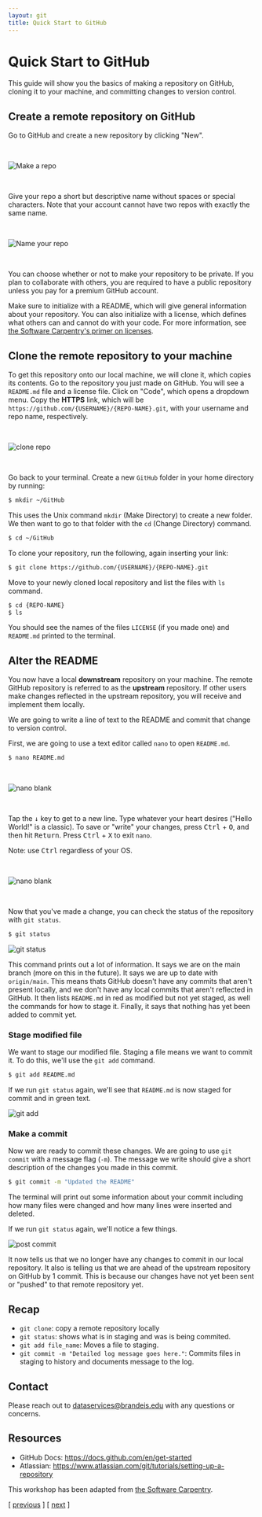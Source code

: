 ```yaml
---
layout: git
title: Quick Start to GitHub
---
```


# Quick Start to GitHub

This guide will show you the basics of making a repository on GitHub, cloning it to your machine, and committing changes to version control.

## Create a remote repository on GitHub

Go to GitHub and create a new repository by clicking "New". 

<br>

![Make a repo](/assets/images/git/quick-start/github_newrepo.png)

<br>

Give your repo a short but descriptive name without spaces or special characters. Note that your account cannot have two repos with exactly the same name. 

<br>

![Name your repo](/assets/images/git/quick-start/github_reponame.png)

<br>

You can choose whether or not to make your repository to be private. If you plan to collaborate with others, you are required to have a public repository unless you pay for a premium GitHub account.

Make sure to initialize with a README, which will give general information about your repository. You can also initialize with a license, which defines what others can and cannot do with your code. For more information, see [the Software Carpentry's primer on licenses](https://swcarpentry.github.io/git-novice/11-licensing/index.html).

## Clone the remote repository to your machine

To get this repository onto our local machine, we will clone it, which copies its contents. Go to the repository you just made on GitHub. You will see a `README.md` file and a license file. Click on "Code", which opens a dropdown menu. Copy the **HTTPS** link, which will be `https://github.com/{USERNAME}/{REPO-NAME}.git`, with your username and repo name, respectively.

<br>

![clone repo](/assets/images/git/quick-start/github_clone.png)

<br>

Go back to your terminal. Create a new `GitHub` folder in your home directory by running:

```bash
$ mkdir ~/GitHub
```

This uses the Unix command `mkdir` (Make Directory) to create a new folder. We then want to go to that folder with the `cd` (Change Directory) command.

```bash
$ cd ~/GitHub
```

To clone your repository, run the following, again inserting your link:

```bash
$ git clone https://github.com/{USERNAME}/{REPO-NAME}.git
```

Move to your newly cloned local repository and list the files with `ls` command.

```bash
$ cd {REPO-NAME}
$ ls
```

You should see the names of the files `LICENSE` (if you made one) and `README.md` printed to the terminal. 

## Alter the README 

You now have a local **downstream** repository on your machine. The remote GitHub repository is referred to as the **upstream** repository. If other users make changes reflected in the upstream repository, you will receive and implement them locally.

We are going to write a line of text to the README and commit that change to version control. 

First, we are going to use a text editor called `nano` to open `README.md`.

```bash
$ nano README.md
```

<br>

![nano blank](/assets/images/git/quick-start/nano1.png)

<br>

Tap the <kbd>&#8595;</kbd> key to get to a new line. Type whatever your heart desires ("Hello World!" is a classic). To save or "write" your changes, press <kbd>Ctrl</kbd> + <kbd>O</kbd>, and then hit <kbd>Return</kbd>. Press <kbd>Ctrl</kbd> + <kbd>X</kbd> to exit `nano`.

Note: use <kbd>Ctrl</kbd> regardless of your OS.

<br>

![nano blank](/assets/images/git/quick-start/nano2.png)

<br>

Now that you've made a change, you can check the status of the repository with `git status`.

```bash
$ git status
```

![git status](/assets/images/git/quick-start/git_status.png)

This command prints out a lot of information. It says we are on the main branch (more on this in the future). It says we are up to date with `origin/main`. This means thats GitHub doesn't have any commits that aren't present locally, and we don't have any local commits that aren't reflected in GitHub. It then lists `README.md` in red as modified but not yet staged, as well the commands for how to stage it. Finally, it says that nothing has yet been added to commit yet.  

### Stage modified file

We want to stage our modified file. Staging a file means we want to commit it. To do this, we'll use the `git add` command.

```bash
$ git add README.md
```

If we run `git status` again, we'll see that `README.md` is now staged for commit and in green text.

![git add](/assets/images/git/quick-start/git_add.png)

### Make a commit

Now we are ready to commit these changes. We are going to use `git commit` with a message flag (`-m`). The message we write should give a short description of the changes you made in this commit.

```bash
$ git commit -m "Updated the README"
```

The terminal will print out some information about your commit including how many files were changed and how many lines were inserted and deleted.

If we run `git status` again, we'll notice a few things. 

![post commit](/assets/images/git/quick-start/post_commit.png)

It now tells us that we no longer have any changes to commit in our local repository. It also is telling us that we are ahead of the upstream repository on GitHub by 1 commit. This is because our changes have not yet been sent or "pushed" to that remote repository yet. 

## Recap
- `git clone`: copy a remote repository locally
- `git status`: shows what is in staging and was is being commited.
- `git add file_name`: Moves a file to staging.
- `git commit -m "Detailed log message goes here."`: Commits files in staging to history and documents message to the log.

## Contact

Please reach out to <dataservices@brandeis.edu> with any questions or concerns.

## Resources
- GitHub Docs: <https://docs.github.com/en/get-started>
- Atlassian: <https://www.atlassian.com/git/tutorials/setting-up-a-repository>


This workshop has been adapted from [the Software Carpentry](https://software-carpentry.org/).

<span class="lesson">
    [&nbsp;<a href="/git/setup-install/">previous</a>&nbsp;]
    [&nbsp;<a href="/git/pushing/">next</a>&nbsp;]    
</span>